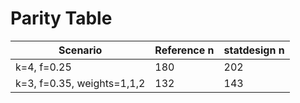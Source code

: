 # Parity Table

Scenario | Reference n | statdesign n
--- | --- | ---
k=4, f=0.25 | 180 | 202
k=3, f=0.35, weights=1,1,2 | 132 | 143
